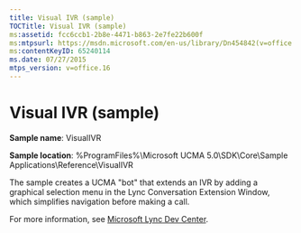 ```yaml
---
title: Visual IVR (sample)
TOCTitle: Visual IVR (sample)
ms:assetid: fcc6ccb1-2b8e-4471-b863-2e7fe22b600f
ms:mtpsurl: https://msdn.microsoft.com/en-us/library/Dn454842(v=office.16)
ms:contentKeyID: 65240114
ms.date: 07/27/2015
mtps_version: v=office.16
---
```


# Visual IVR (sample)

**Sample name**: VisualIVR

**Sample location**: %ProgramFiles%\\Microsoft UCMA 5.0\\SDK\\Core\\Sample Applications\\Reference\\VisualIVR

The sample creates a UCMA "bot" that extends an IVR by adding a graphical selection menu in the Lync Conversation Extension Window, which simplifies navigation before making a call.

For more information, see [Microsoft Lync Dev Center](https://docs.microsoft.com/lync/lync-2013).

